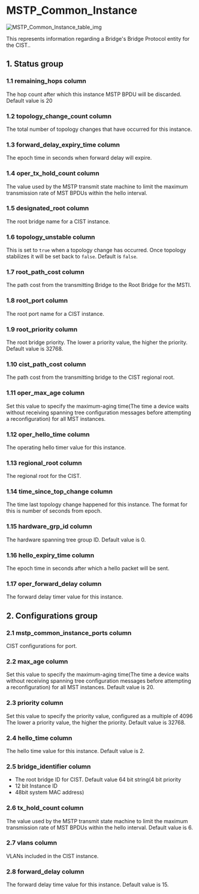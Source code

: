 # MSTP_Common_Instance

![MSTP_Common_Instance_table_img](http://www.plantuml.com/plantuml/img/SoWkIImgAStDuKhEIImkLd0goan9JrMmiL7G2D79oKpFA4alIatDqrImiuEg2FDnzCCdxniS4X3ld9-RcvyNxva7D3ulEJK-8B-eX5HDsDLpOLMggsi7TXWNrFqWFZQ5k7NZT3ONbqDgNWeeX000)

This represents information regarding a Bridge's Bridge Protocol entity for the
CIST..

## 1. Status group

### 1.1 remaining_hops column

The hop count after which this instance MSTP BPDU will be discarded. Default
value is 20

### 1.2 topology_change_count column

The total number of topology changes that have occurred for this instance.

### 1.3 forward_delay_expiry_time column

The epoch time in seconds when forward delay will expire.

### 1.4 oper_tx_hold_count column

The value used by the MSTP transmit state machine to limit the maximum
transmission rate of MST BPDUs within the hello interval.

### 1.5 designated_root column

The root bridge name for a CIST instance.

### 1.6 topology_unstable column

This is set to `true` when a topology change has occurred. Once topology
stabilizes it will be set back to `false`. Default is `false`.

### 1.7 root_path_cost column

The path cost from the transmitting Bridge to the Root Bridge for the MSTI.

### 1.8 root_port column

The root port name for a CIST instance.

### 1.9 root_priority column

The root bridge priority. The lower a priority value, the higher the priority.
Default value is 32768.

### 1.10 cist_path_cost column

The path cost from the transmitting bridge to the CIST regional root.

### 1.11 oper_max_age column

Set this value to specify the maximum-aging time(The time a device waits without
receiving spanning tree configuration messages before attempting a
reconfiguration) for all MST instances.

### 1.12 oper_hello_time column

The operating hello timer value for this instance.

### 1.13 regional_root column

The regional root for the CIST.

### 1.14 time_since_top_change column

The time last topology change happened for this instance. The format for this is
number of seconds from epoch.

### 1.15 hardware_grp_id column

The hardware spanning tree group ID. Default value is 0.

### 1.16 hello_expiry_time column

The epoch time in seconds after which a hello packet will be sent.

### 1.17 oper_forward_delay column

The forward delay timer value for this instance.

## 2. Configurations group

### 2.1 mstp_common_instance_ports column

CIST configurations for port.

### 2.2 max_age column

Set this value to specify the maximum-aging time(The time a device waits without
receiving spanning tree configuration messages before attempting a
reconfiguration) for all MST instances. Default value is 20.

### 2.3 priority column

Set this value to specify the priority value, configured as a multiple of 4096
The lower a priority value, the higher the priority. Default value is 32768.

### 2.4 hello_time column

The hello time value for this instance. Default value is 2.

### 2.5 bridge_identifier column

+ The root bridge ID for CIST. Default value 64 bit string(4 bit priority
+ 12 bit Instance ID
+ 48bit system MAC address)

### 2.6 tx_hold_count column

The value used by the MSTP transmit state machine to limit the maximum
transmission rate of MST BPDUs within the hello interval. Default value is 6.

### 2.7 vlans column

VLANs included in the CIST instance.

### 2.8 forward_delay column

The forward delay time value for this instance. Default value is 15.

